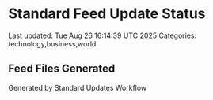 # Standard Feed Update Status
Last updated: Tue Aug 26 16:14:39 UTC 2025
Categories: technology,business,world

## Feed Files Generated

Generated by Standard Updates Workflow
